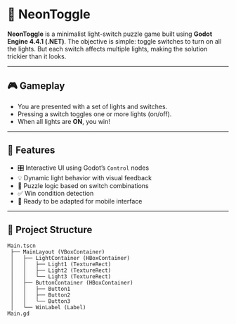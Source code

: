 # 🔆 NeonToggle

**NeonToggle** is a minimalist light-switch puzzle game built using **Godot Engine 4.4.1 (.NET)**. The objective is simple: toggle switches to turn on all the lights. But each switch affects multiple lights, making the solution trickier than it looks.

---

## 🎮 Gameplay

- You are presented with a set of lights and switches.
- Pressing a switch toggles one or more lights (on/off).
- When all lights are **ON**, you win!


---

## 🚀 Features

- 🎛️ Interactive UI using Godot’s `Control` nodes  
- 💡 Dynamic light behavior with visual feedback  
- 🧠 Puzzle logic based on switch combinations  
- ✅ Win condition detection  
- 📱 Ready to be adapted for mobile interface

---

## 📁 Project Structure

```text
Main.tscn
 ├── MainLayout (VBoxContainer)
 │   ├── LightContainer (HBoxContainer)
 │   │   ├── Light1 (TextureRect)
 │   │   ├── Light2 (TextureRect)
 │   │   └── Light3 (TextureRect)
 │   ├── ButtonContainer (HBoxContainer)
 │   │   ├── Button1
 │   │   ├── Button2
 │   │   └── Button3
 │   └── WinLabel (Label)
Main.gd
